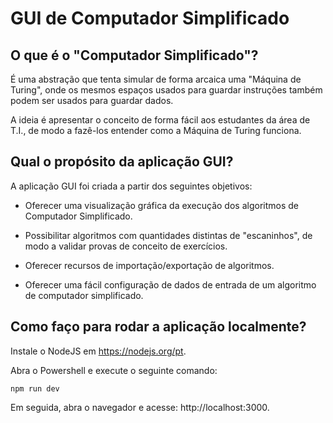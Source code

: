 # GUI de Computador Simplificado

## O que é o "Computador Simplificado"?

É uma abstração que tenta simular de forma arcaica uma "Máquina de Turing", onde os mesmos espaços usados para guardar instruções também podem ser usados para guardar dados.


A ideia é apresentar o conceito de forma fácil aos estudantes da área de T.I., de modo a fazê-los entender como a Máquina de Turing funciona.


## Qual o propósito da aplicação GUI?

A aplicação GUI foi criada a partir dos seguintes objetivos:

- Oferecer uma visualização gráfica da execução dos algoritmos de Computador Simplificado.

- Possibilitar algoritmos com quantidades distintas de "escaninhos", de modo a validar provas de conceito de exercícios.

- Oferecer recursos de importação/exportação de algoritmos.

- Oferecer uma fácil configuração de dados de entrada de um algoritmo de computador simplificado.


## Como faço para rodar a aplicação localmente?

Instale o NodeJS em https://nodejs.org/pt.

Abra o Powershell e execute o seguinte comando:

```shell
npm run dev
```

Em seguida, abra o navegador e acesse: http://localhost:3000.
